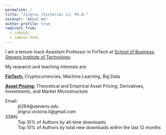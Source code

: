 ```yaml
---
permalink: /
title: "Jingrui (Victoria) Li, Ph.D."
excerpt: "About me"
author_profile: true
redirect_from: 
  - /about/
  - /about.html
---
```


I am a tenure-track Assistant Professor in FinTech at [School of Business, Stevens Institute of Technology](https://www.stevens.edu/school-business). 

My research and teaching interests are: 

<u>**FinTech:**</u> Cryptocurrencies, Machine Learning, Big Data

<u>**Asset Pricing:**</u> Theoretical and Empirical Asset Pricing, Derivatives, Investments, and Market Microstructure

<dl>
<dt>Email:</dt>
<dd>jli264@stevens.edu</dd>
<dd>jingrui.victoria.li@gmail.com</dd>

<dt>SSRN:</dt>
<dd>Top 10% of Authors by all-time downloads;</dd>
<dd>Top 10% of Authors by total new downloads within the last 12 months</dd>
</dl>

